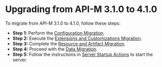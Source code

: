 # Upgrading from API-M 3.1.0 to 4.1.0


To migrate from API-M 3.1.0 to 4.1.0, follow these steps:
- **Step 1:** Perform the [Configuration Migration](config-migration.md).
- **Step 2:** Execute the [Extensions and Customizations Migration](extensions-and-customizations-migration.md).
- **Step 3:** Complete the [Resource and Artifact Migration](resource-and-artifact-migration.md).
- **Step 4:** Proceed with the [Data Migration](data-migration.md).
- **Step 5:** Follow the instructions in [Server Startup Actions](server-startup-actions.md) to start the server.


